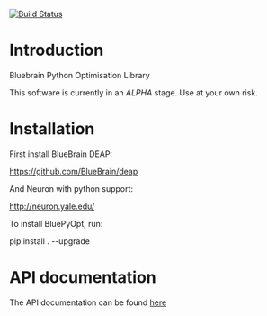 [![Build Status](https://travis-ci.org/BlueBrain/BluePyOpt.svg?branch=master)](https://travis-ci.org/BlueBrain/BluePyOpt)

Introduction
============

Bluebrain Python Optimisation Library

This software is currently in an *ALPHA* stage. Use at your own risk.

Installation
============

First install BlueBrain DEAP:

https://github.com/BlueBrain/deap

And Neuron with python support:

http://neuron.yale.edu/

To install BluePyOpt, run:

pip install . --upgrade

API documentation
==================
The API documentation can be found [here](http://bluebrain.github.io/BluePyOpt)
